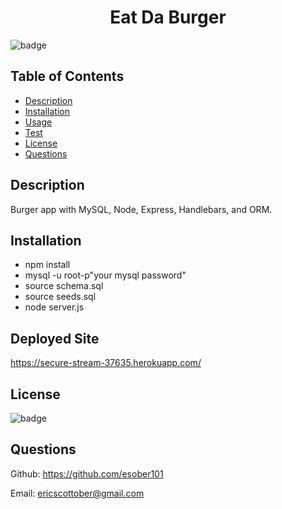 <h1 align="center"> Eat Da Burger </h1>

![badge](https://img.shields.io/badge/license-MIT-blue)

## Table of Contents
- [Description](#description)
- [Installation](#install)
- [Usage](#usage)
- [Test](#test)
- [License](#license)
- [Questions](#questions)

## Description
Burger app with MySQL, Node, Express, Handlebars, and ORM.

## Installation
- npm install
- mysql -u root-p"your mysql password"
- source schema.sql
- source seeds.sql
- node server.js

## Deployed Site
https://secure-stream-37635.herokuapp.com/

## License
![badge](https://img.shields.io/badge/license-MIT-blue)

## Questions
Github: https://github.com/esober101

Email: ericscottober@gmail.com
